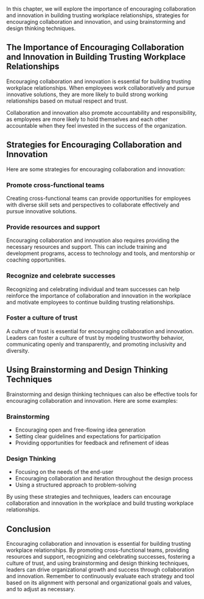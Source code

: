 
In this chapter, we will explore the importance of encouraging collaboration and innovation in building trusting workplace relationships, strategies for encouraging collaboration and innovation, and using brainstorming and design thinking techniques.

The Importance of Encouraging Collaboration and Innovation in Building Trusting Workplace Relationships
-------------------------------------------------------------------------------------------------------

Encouraging collaboration and innovation is essential for building trusting workplace relationships. When employees work collaboratively and pursue innovative solutions, they are more likely to build strong working relationships based on mutual respect and trust.

Collaboration and innovation also promote accountability and responsibility, as employees are more likely to hold themselves and each other accountable when they feel invested in the success of the organization.

Strategies for Encouraging Collaboration and Innovation
-------------------------------------------------------

Here are some strategies for encouraging collaboration and innovation:

### Promote cross-functional teams

Creating cross-functional teams can provide opportunities for employees with diverse skill sets and perspectives to collaborate effectively and pursue innovative solutions.

### Provide resources and support

Encouraging collaboration and innovation also requires providing the necessary resources and support. This can include training and development programs, access to technology and tools, and mentorship or coaching opportunities.

### Recognize and celebrate successes

Recognizing and celebrating individual and team successes can help reinforce the importance of collaboration and innovation in the workplace and motivate employees to continue building trusting relationships.

### Foster a culture of trust

A culture of trust is essential for encouraging collaboration and innovation. Leaders can foster a culture of trust by modeling trustworthy behavior, communicating openly and transparently, and promoting inclusivity and diversity.

Using Brainstorming and Design Thinking Techniques
--------------------------------------------------

Brainstorming and design thinking techniques can also be effective tools for encouraging collaboration and innovation. Here are some examples:

### Brainstorming

* Encouraging open and free-flowing idea generation
* Setting clear guidelines and expectations for participation
* Providing opportunities for feedback and refinement of ideas

### Design Thinking

* Focusing on the needs of the end-user
* Encouraging collaboration and iteration throughout the design process
* Using a structured approach to problem-solving

By using these strategies and techniques, leaders can encourage collaboration and innovation in the workplace and build trusting workplace relationships.

Conclusion
----------

Encouraging collaboration and innovation is essential for building trusting workplace relationships. By promoting cross-functional teams, providing resources and support, recognizing and celebrating successes, fostering a culture of trust, and using brainstorming and design thinking techniques, leaders can drive organizational growth and success through collaboration and innovation. Remember to continuously evaluate each strategy and tool based on its alignment with personal and organizational goals and values, and to adjust as necessary.
